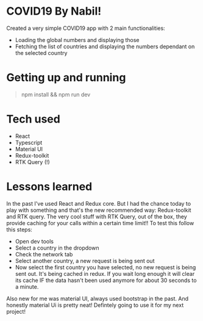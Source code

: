 # COVID19 By Nabil!

Created a very simple COVID19 app with 2 main functionalities:

- Loading the global numbers and displaying those
- Fetching the list of countries and displaying the numbers dependant on the selected country


# Getting up and running

>npm install && npm run dev

# Tech used
- React
- Typescript
- Material UI
- Redux-toolkit
- RTK Query (!)



# Lessons learned

In the past I've used React and Redux core. But I had the chance today to play with something and that's the new recommended way: Redux-toolkit and RTK query. The very cool stuff with RTK Query, out of the box, they provide caching for your calls within a certain time limit!!
To test this follow this steps:

- Open dev tools
- Select a country in the dropdown
- Check the network tab
- Select another country, a new request is being sent out
- Now select the first country you have selected, no new request is being sent out. It's being cached in redux. If you wait long enough it will clear its cache IF the data hasn't been used anymore for about 30 seconds to a minute.

Also new for me was material UI, always used bootstrap in the past. And honestly material Ui is pretty neat!
Defintely going to use it for my next project!
